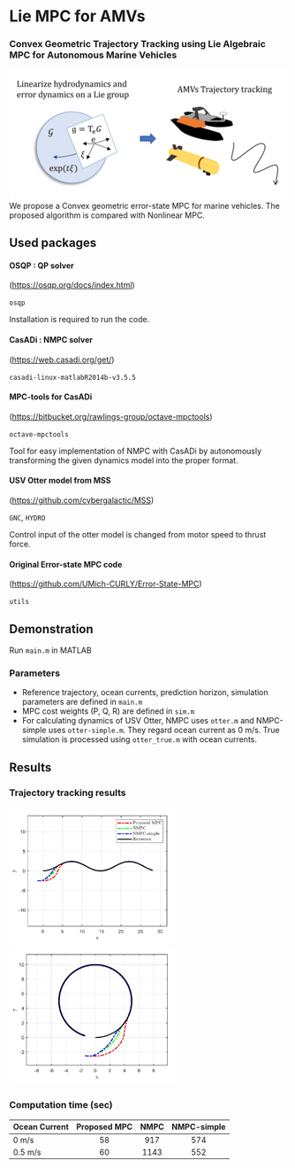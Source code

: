 # Lie MPC for AMVs

### Convex Geometric Trajectory Tracking using Lie Algebraic MPC for Autonomous Marine Vehicles

<img src="https://github.com/UMich-CURLY/Lie-MPC-AMVs/blob/main/figures/framework3.jpg" width="600">
We propose a Convex geometric error-state MPC for marine vehicles. The proposed algorithm is compared with Nonlinear MPC.

## Used packages
#### OSQP : QP solver 
(https://osqp.org/docs/index.html)

`osqp`

Installation is required to run the code.

#### CasADi : NMPC solver 
(https://web.casadi.org/get/)

`casadi-linux-matlabR2014b-v3.5.5`

#### MPC-tools for CasADi 
(https://bitbucket.org/rawlings-group/octave-mpctools)

`octave-mpctools`

Tool for easy implementation of NMPC with CasADi by autonomously transforming the given dynamics model into the proper format.

#### USV Otter model from MSS 
(https://github.com/cybergalactic/MSS)

`GNC`, `HYDRO`

Control input of the otter model is changed from motor speed to thrust force.

#### Original Error-state MPC code 
(https://github.com/UMich-CURLY/Error-State-MPC)

`utils`

## Demonstration
Run `main.m` in MATLAB

### Parameters
* Reference trajectory, ocean currents, prediction horizon, simulation parameters are defined in `main.m`
* MPC cost weights (P, Q, R) are defined in `sim.m`
* For calculating dynamics of USV Otter, NMPC uses `otter.m` and NMPC-simple uses `otter-simple.m`. They regard ocean current as 0 m/s. True simulation is processed using `otter_true.m` with ocean currents.

## Results
### Trajectory tracking results
<p float="left">
<img src="https://github.com/UMich-CURLY/Lie-MPC-AMVs/blob/main/figures/result_1.jpg" width="300">
<img src="https://github.com/UMich-CURLY/Lie-MPC-AMVs/blob/main/figures/result_2.jpg" width="300">
</p>

### Computation time (sec)
| Ocean Current         | Proposed MPC | NMPC |  NMPC-simple |
|-----------------|:--------:|:--------:|:-----:|
| 0 m/s      |   58 |   917  | 574 |
| 0.5 m/s    |   60  |   1143  | 552 |

